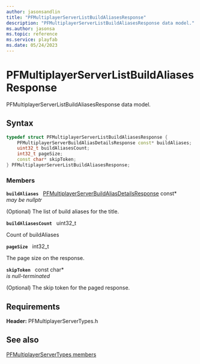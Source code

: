 ```yaml
---
author: jasonsandlin
title: "PFMultiplayerServerListBuildAliasesResponse"
description: "PFMultiplayerServerListBuildAliasesResponse data model."
ms.author: jasonsa
ms.topic: reference
ms.service: playfab
ms.date: 05/24/2023
---
```


# PFMultiplayerServerListBuildAliasesResponse  

PFMultiplayerServerListBuildAliasesResponse data model.  

## Syntax  
  
```cpp
typedef struct PFMultiplayerServerListBuildAliasesResponse {  
    PFMultiplayerServerBuildAliasDetailsResponse const* buildAliases;  
    uint32_t buildAliasesCount;  
    int32_t pageSize;  
    const char* skipToken;  
} PFMultiplayerServerListBuildAliasesResponse;  
```
  
### Members  
  
**`buildAliases`** &nbsp; [PFMultiplayerServerBuildAliasDetailsResponse](pfmultiplayerserverbuildaliasdetailsresponse.md) const*  
*may be nullptr*  
  
(Optional) The list of build aliases for the title.
  
**`buildAliasesCount`** &nbsp; uint32_t  
  
Count of buildAliases
  
**`pageSize`** &nbsp; int32_t  
  
The page size on the response.
  
**`skipToken`** &nbsp; const char*  
*is null-terminated*  
  
(Optional) The skip token for the paged response.
  
  
## Requirements  
  
**Header:** PFMultiplayerServerTypes.h
  
## See also  
[PFMultiplayerServerTypes members](../pfmultiplayerservertypes_members.md)  

  
  
